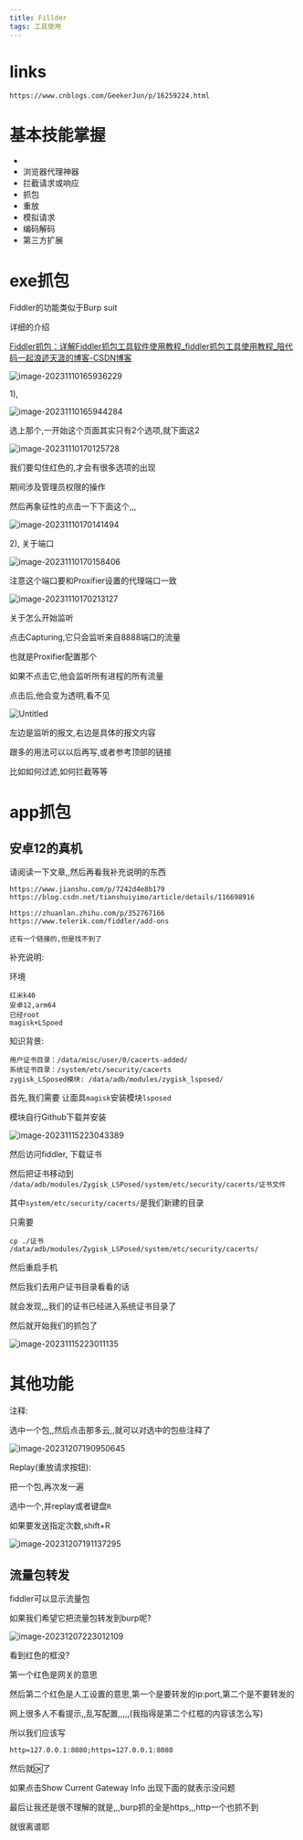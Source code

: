 ```yaml
---
title: Fillder
tags: 工具使用
---
```


# links



```
https://www.cnblogs.com/GeekerJun/p/16259224.html
```







# 基本技能掌握



- 
- 浏览器代理神器
- 拦截请求或响应
- 抓包
- 重放
- 模拟请求
- 编码解码
- 第三方扩展

# exe抓包

Fiddler的功能类似于Burp suit

详细的介绍

[Fiddler抓包：详解Fiddler抓包工具软件使用教程_fiddler抓包工具使用教程_陪代码一起浪迹天涯的博客-CSDN博客](https://blog.csdn.net/seoyundu/article/details/121067090)



![image-20231110165936229](img/image-20231110165936229.png)

1),

![image-20231110165944284](img/image-20231110165944284.png)

 

选上那个,一开始这个页面其实只有2个选项,就下面这2

![image-20231110170125728](img/image-20231110170125728.png)

我们要勾住红色的,才会有很多选项的出现

期间涉及管理员权限的操作

然后再象征性的点击一下下面这个,,,

![image-20231110170141494](img/image-20231110170141494.png)

2), 关于端口

![image-20231110170158406](img/image-20231110170158406.png)

注意这个端口要和Proxifier设置的代理端口一致

![image-20231110170213127](img/image-20231110170213127.png)

关于怎么开始监听

点击Capturing,它只会监听来自8888端口的流量

也就是Proxifier配置那个

如果不点击它,他会监听所有进程的所有流量

点击后,他会变为透明,看不见

![Untitled](img/Untitled.png)

 

左边是监听的报文,右边是具体的报文内容

跟多的用法可以以后再写,或者参考顶部的链接

比如如何过滤,如何拦截等等



# app抓包





## 安卓12的真机



请阅读一下文章,,然后再看我补充说明的东西

```
https://www.jianshu.com/p/7242d4e8b179
https://blog.csdn.net/tianshuiyimo/article/details/116698916

https://zhuanlan.zhihu.com/p/352767166
https://www.telerik.com/fiddler/add-ons

还有一个链接的,但是找不到了
```





补充说明:

环境

```
红米k40
安卓12,arm64
已经root
magisk+LSpoed
```

知识背景:

```
用户证书目录：/data/misc/user/0/cacerts-added/
系统证书目录：/system/etc/security/cacerts
zygisk_LSposed模块: /data/adb/modules/zygisk_lsposed/
```







首先,我们需要 让面具`magisk`安装模块`lsposed`

模块自行Github下载并安装



![image-20231115223043389](./img/image-20231115223043389.png)

然后访问fiddler, 下载证书

然后把证书移动到` /data/adb/modules/Zygisk_LSPosed/system/etc/security/cacerts/证书文件`

其中`system/etc/security/cacerts/`是我们新建的目录

只需要

```
cp ./证书   /data/adb/modules/Zygisk_LSPosed/system/etc/security/cacerts/
```

然后重启手机

然后我们去用户证书目录看看的话

就会发现,,,我们的证书已经进入系统证书目录了

然后就开始我们的抓包了



![image-20231115223011135](./img/image-20231115223011135.png)



 



# 其他功能



注释:

选中一个包,,然后点击那多云,,就可以对选中的包些注释了

![image-20231207190950645](./img/image-20231207190950645.png)



Replay(重放请求按钮):

把一个包,再次发一遍

选中一个,并replay或者键盘`R`

如果要发送指定次数,shift+R

![image-20231207191137295](./img/image-20231207191137295.png)





## 流量包转发



fiddler可以显示流量包

如果我们希望它把流量包转发到burp呢?

![image-20231207223012109](./img/image-20231207223012109.png)

看到红色的框没?

第一个红色是网关的意思

然后第二个红色是人工设置的意思,第一个是要转发的ip:port,第二个是不要转发的

网上很多人不看提示,,乱写配置,,,,,(我指得是第二个红框的内容该怎么写)

所以我们应该写

```
http=127.0.0.1:8080;https=127.0.0.1:8080
```

然后就🆗了

如果点击Show Current Gateway Info 出现下面的就表示没问题

最后让我还是很不理解的就是,,,burp抓的全是https,,,http一个也抓不到

就很离谱耶

